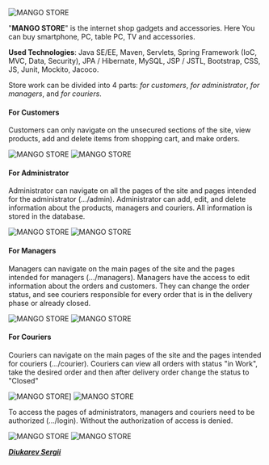 ![MANGO STORE](screenshot/logo.png)

"**MANGO STORE**" is the internet shop gadgets and accessories. Here You can buy smartphone, PC, table PC, TV and accessories.

**Used Technologies**: Java SE/EE, Maven, Servlets, Spring Framework (IoC, MVC, Data, Security), JPA / Hibernate, MySQL, JSP / JSTL, Bootstrap, CSS, JS, Junit, Mockito, Jacoco.

Store work can be divided into 4 parts: _for customers_, _for administrator_,  _for managers_, and _for couriers_.

<h4>For Customers</h4>
Customers can only navigate on the unsecured sections of the site, view products, add and delete items from shopping cart, and make orders.

![MANGO STORE](screenshot/main.png)  ![MANGO STORE](screenshot/product.png)

<h4>For Administrator</h4>
Administrator can navigate on all the pages of the site and pages intended for the administrator (.../admin).
Administrator can add, edit, and delete information about the products, managers and couriers. All information is stored in the database.

![MANGO STORE](screenshot/admin_products.png) ![MANGO STORE](screenshot/admin_employee.png)

<h4>For Managers</h4>
Managers can navigate on the main pages of the site and the pages intended for managers (.../managers).
Managers have the access to edit information about the orders and customers. They can change the order status, and see couriers responsible for every order that is in the delivery phase or already closed.

![MANGO STORE](screenshot/manager_orders.png)  ![MANGO STORE](screenshot/manager_order_view.png)

<h4>For Couriers</h4>
Couriers can navigate on the main pages of the site and the pages intended for couriers (.../courier).
Couriers can view all orders with status "in Work", take the desired order and then after delivery order change the status to "Closed"

![MANGO STORE](screenshot/courier_orders.png)]  ![MANGO STORE](screenshot/courier_order_view.png)

To access the pages of administrators, managers and couriers need to be authorized (.../login). Without the authorization of access is denied.

![MANGO STORE](screenshot/login.png) ![MANGO STORE](screenshot/login_access_denied.png)

[_**Diukarev Sergii**_](https://www.linkedin.com/in/diukarevsergii)
